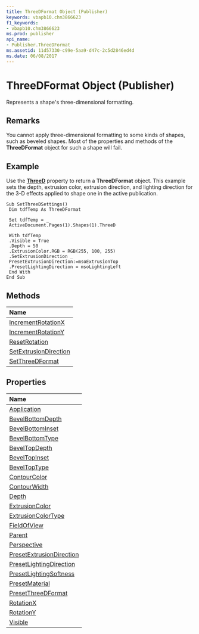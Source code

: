 ```yaml
---
title: ThreeDFormat Object (Publisher)
keywords: vbapb10.chm3866623
f1_keywords:
- vbapb10.chm3866623
ms.prod: publisher
api_name:
- Publisher.ThreeDFormat
ms.assetid: 11d57330-c99e-5aa9-d47c-2c5d2846ed4d
ms.date: 06/08/2017
---
```



# ThreeDFormat Object (Publisher)

Represents a shape's three-dimensional formatting.
 


## Remarks

You cannot apply three-dimensional formatting to some kinds of shapes, such as beveled shapes. Most of the properties and methods of the **ThreeDFormat** object for such a shape will fail.
 

 

## Example

Use the **[ThreeD](shape-threed-property-publisher.md)** property to return a **ThreeDFormat** object. This example sets the depth, extrusion color, extrusion direction, and lighting direction for the 3-D effects applied to shape one in the active publication.
 

 

```
Sub SetThreeDSettings() 
 Dim tdfTemp As ThreeDFormat 
 
 Set tdfTemp = _ 
 ActiveDocument.Pages(1).Shapes(1).ThreeD 
 
 With tdfTemp 
 .Visible = True 
 .Depth = 50 
 .ExtrusionColor.RGB = RGB(255, 100, 255) 
 .SetExtrusionDirection _ 
 PresetExtrusionDirection:=msoExtrusionTop 
 .PresetLightingDirection = msoLightingLeft 
 End With 
End Sub
```


## Methods



|**Name**|
|:-----|
|[IncrementRotationX](threedformat-incrementrotationx-method-publisher.md)|
|[IncrementRotationY](threedformat-incrementrotationy-method-publisher.md)|
|[ResetRotation](threedformat-resetrotation-method-publisher.md)|
|[SetExtrusionDirection](threedformat-setextrusiondirection-method-publisher.md)|
|[SetThreeDFormat](threedformat-setthreedformat-method-publisher.md)|

## Properties



|**Name**|
|:-----|
|[Application](threedformat-application-property-publisher.md)|
|[BevelBottomDepth](threedformat-bevelbottomdepth-property-publisher.md)|
|[BevelBottomInset](threedformat-bevelbottominset-property-publisher.md)|
|[BevelBottomType](threedformat-bevelbottomtype-property-publisher.md)|
|[BevelTopDepth](threedformat-beveltopdepth-property-publisher.md)|
|[BevelTopInset](threedformat-beveltopinset-property-publisher.md)|
|[BevelTopType](threedformat-beveltoptype-property-publisher.md)|
|[ContourColor](threedformat-contourcolor-property-publisher.md)|
|[ContourWidth](threedformat-contourwidth-property-publisher.md)|
|[Depth](threedformat-depth-property-publisher.md)|
|[ExtrusionColor](threedformat-extrusioncolor-property-publisher.md)|
|[ExtrusionColorType](threedformat-extrusioncolortype-property-publisher.md)|
|[FieldOfView](threedformat-fieldofview-property-publisher.md)|
|[Parent](threedformat-parent-property-publisher.md)|
|[Perspective](threedformat-perspective-property-publisher.md)|
|[PresetExtrusionDirection](threedformat-presetextrusiondirection-property-publisher.md)|
|[PresetLightingDirection](threedformat-presetlightingdirection-property-publisher.md)|
|[PresetLightingSoftness](threedformat-presetlightingsoftness-property-publisher.md)|
|[PresetMaterial](threedformat-presetmaterial-property-publisher.md)|
|[PresetThreeDFormat](threedformat-presetthreedformat-property-publisher.md)|
|[RotationX](threedformat-rotationx-property-publisher.md)|
|[RotationY](threedformat-rotationy-property-publisher.md)|
|[Visible](threedformat-visible-property-publisher.md)|

